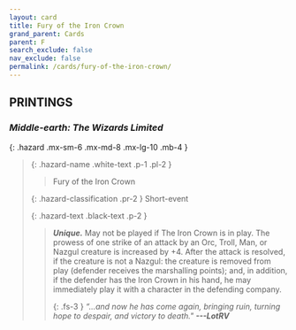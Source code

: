 ```yaml
---
layout: card
title: Fury of the Iron Crown
grand_parent: Cards
parent: F
search_exclude: false
nav_exclude: false
permalink: /cards/fury-of-the-iron-crown/
---
```


## PRINTINGS


### _Middle-earth: The Wizards Limited_

{: .hazard .mx-sm-6 .mx-md-8 .mx-lg-10 .mb-4 }
> {: .hazard-name .white-text .p-1 .pl-2 }
> > <div class="hazard-mp"></div>
> > <div class="card-name">Fury of the Iron Crown</div>
>
> {: .hazard-classification .pr-2 }
> Short-event
>
> {: .hazard-text .black-text .p-2 }
> > _**Unique.**_ May not be played if The Iron Crown is in play. The prowess of one strike of an attack by an Orc, Troll, Man, or Nazgul creature is increased by +4. After the attack is resolved, if the creature is not a Nazgul: the creature is removed from play (defender receives the marshalling points); and, in addition, if the defender has the Iron Crown in his hand, he may immediately play it with a character in the defending company. 
> > 
> > {: .fs-3 } 
> > _“...and now he has come again, bringing ruin, turning hope to despair, and victory to death."_ ***---&#65279;LotRV*** 
>
